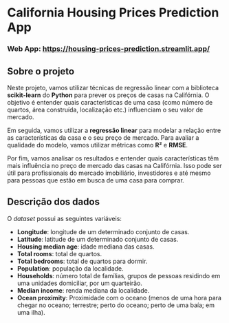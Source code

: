 # **California Housing Prices Prediction App**
### Web App: https://housing-prices-prediction.streamlit.app/

## Sobre o projeto
 
Neste projeto, vamos utilizar técnicas de regressão linear com a biblioteca **scikit-learn** do **Python** para prever os preços de casas na Califórnia. 
O objetivo é entender quais características de uma casa (como número de quartos, área construída, localização etc.) influenciam o seu valor de mercado.

Em seguida, vamos utilizar a **regressão linear** para modelar a relação entre as características da casa e o seu preço de mercado. Para avaliar a qualidade do modelo, vamos utilizar métricas como **R²** e **RMSE**.

Por fim, vamos analisar os resultados e entender quais características têm mais influência no preço de mercado das casas na Califórnia. 
Isso pode ser útil para profissionais do mercado imobiliário, investidores e até mesmo para pessoas que estão em busca de uma casa para comprar.

## Descrição dos dados

O *dataset* possui as seguintes variáveis:

- **Longitude**: longitude de um determinado conjunto de casas.
- **Latitude**: latitude de um determinado conjunto de casas.
- **Housing median age**: idade mediana das casas.
- **Total rooms**: total de quartos.
- **Total bedrooms**: total de quartos para dormir.
- **Population**: população da localidade.
- **Households**: número total de famílias, grupos de pessoas residindo em uma unidades domiciliar, por um quarteirão.
- **Median income**: renda mediana da localidade.
- **Ocean proximity**: Proximidade com o oceano (menos de uma hora para chegar no oceano; terrestre; perto do oceano; perto de uma baía; em uma ilha).